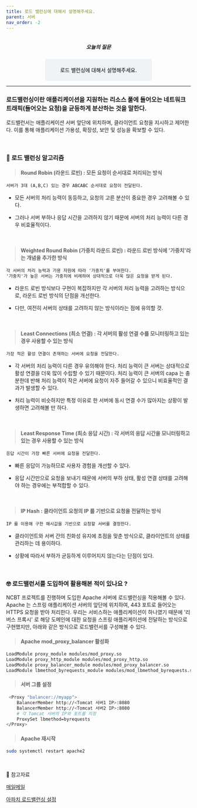 ```yaml
---
title: 로드 밸런싱에 대해서 설명해주세요.
parent: 서버
nav_order: -2
---
```


<div style="text-align: center; display: flex;
    flex-direction: column;
    align-items: center;">
    <h5>오늘의 질문</h5>
    <div style="color: black; background-color: #F0F3F5; border-radius: 5px; width: 50%; padding: 20px;">
    로드 밸런싱에 대해서 설명해주세요.
    </div>
</div>

---

### 로드밸런싱이란 애플리케이션을 지원하는 리소스 풀에 들어오는 네트워크 트래픽(들어오는 요청)을 균등하게 분산하는 것을 말한다.

로드밸런서는 애플리케이션 서버 앞단에 위치하며, 클라이언트 요청을 지시하고 제어한다. 이를 통해 애플리케이션 가용성, 확장성, 보안 및 성능을 확보할 수 있다.

<br>

### 🚀 로드 밸런싱 알고리즘

> #### Round Robin (라운드 로빈) : 모든 요청이 순서대로 처리되는 방식

``` markdown
서버가 3대 (A,B,C) 있는 경우 ABCABC 순서대로 요청이 전달된다.
```

- 모든 서버의 처리 능력이 동등하고, 요청의 고른 분산이 중요한 경우 고려해볼 수 있다.

- 그러나 서버 부하나 응답 시간을 고려하지 않기 때문에 서버의 처리 능력이 다른 경우 비효율적이다.

<br>

> #### Weighted Round Robin (가중치 라운드 로빈) : 라운드 로빈 방식에 '가중치'라는 개념을 추가한 방식

``` markdown
각 서버의 처리 능력과 가용 자원에 따라 '가중치'를 부여한다.
'가중치'가 높은 서버는 가중치에 비례하여 상대적으로 더욱 많은 요청을 받게 된다.
```

- 라운드 로빈 방식보다 구현이 복잡하지만 각 서버의 처리 능력을 고려하는 방식으로, 라운드 로빈 방식의 단점을 개선한다.

- 다만, 여전히 서버의 상태를 고려하지 않는 방식이라는 점에 유의할 것.

<br>

> #### Least Connections (최소 연결) : 각 서버의 활성 연결 수를 모니터링하고 있는 경우 사용할 수 있는 방식

``` markdown
가장 적은 활성 연결이 존재하는 서버에 요청을 전달한다.
```

- 각 서버의 처리 능력이 다른 경우 유의해야 한다. 처리 능력이 큰 서버는 상대적으로 활성 연결을 더욱 많이 수립할 수 있기 때문이다. 처리 능력이 큰 서버의 capa 는 충분한데 반해 처리 능력이 작은 서버에 요청이 자주 들어갈 수 있으니 비효율적인 결과가 발생할 수 있다.

- 처리 능력이 비슷하지만 특정 이유로 한 서버에 동시 연결 수가 많아지는 상황이 발생하면 고려해볼 만 하다.

<br>

> #### Least Response Time (최소 응답 시간) : 각 서버의 응답 시간을 모니터링하고 있는 경우 사용할 수 있는 방식

``` markdown
응답 시간이 가장 빠른 서버에 요청을 전달한다.
```

- 빠른 응답이 가능하므로 사용자 경험을 개선할 수 있다.

- 응답 시간만으로 요청을 보내기 때문에 서버의 부하 상태, 활성 연결 상태를 고려해야 하는 경우에는 부적합할 수 있다.

<br>

> #### IP Hash : 클라이언트 요청의 IP 를 기반으로 요청을 전달하는 방식

``` markdown
IP 를 이용해 구한 해시값을 기반으로 요청할 서버를 결정한다.
```

- 클라이언트와 서버 간의 친화성 유지에 초점을 맞춘 방식으로, 클라이언트의 상태를 관리하는 데 용이하다.

- 상황에 따라서 부하가 균등하게 이루어지지 않는다는 단점이 있다.

<br>

### 🤓 로드밸런서를 도입하여 활용해본 적이 있나요 ?

NCBT 프로젝트를 진행하며 도입한 Apache 서버에 로드밸런싱을 적용해볼 수 있다. Apache 는 스프링 애플리케이션 서버의 앞단에 위치하여, 443 포트로 들어오는 HTTPS 요청을 받아 처리한다. 우리는 서비스하는 애플리케이션이 하나였기 때문에 '리버스 프록시' 로 해당 도메인에 대한 요청을 스프링 애플리케이션에 전달하는 방식으로 구현했지만, 아래와 같은 방식으로 로드밸런서를 구성해볼 수 있다.

> #### Apache mod_proxy_balancer 활성화

``` bash
LoadModule proxy_module modules/mod_proxy.so
LoadModule proxy_http_module modules/mod_proxy_http.so
LoadModule proxy_balancer_module modules/mod_proxy_balancer.so
LoadModule lbmethod_byrequests_module modules/mod_lbmethod_byrequests.so
```

> #### 서버 그룹 설정

``` bash
 <Proxy "balancer://myapp">
    BalancerMember http://<Tomcat 서버1 IP>:8080
    BalancerMember http://<Tomcat 서버2 IP>:8080
    # 각 Tomcat 서버의 IP와 포트를 지정
    ProxySet lbmethod=byrequests
</Proxy>
```

> #### Apache 재시작

``` bash
sudo systemctl restart apache2
```

<br>

🔖 참고자료

[매일메일](https://www.maeil-mail.kr/question/115)

[아파치 로드밸런싱 설정](https://velog.io/@jhwan211/%EB%A6%AC%EB%B2%84%EC%8A%A4-%ED%94%84%EB%A1%9D%EC%8B%9C-%EB%A1%9C%EB%93%9C%EB%B0%B8%EB%9F%B0%EC%8B%B1-%EC%84%A4%EC%A0%95)

